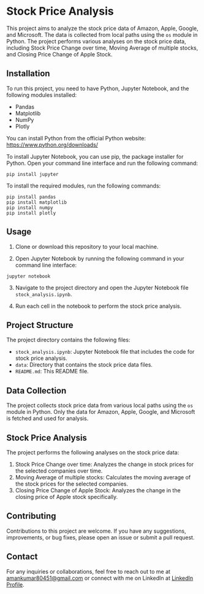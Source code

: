 # Stock Price Analysis

This project aims to analyze the stock price data of Amazon, Apple, Google, and Microsoft. The data is collected from local paths using the `os` module in Python. The project performs various analyses on the stock price data, including Stock Price Change over time, Moving Average of multiple stocks, and Closing Price Change of Apple Stock.

## Installation

To run this project, you need to have Python, Jupyter Notebook, and the following modules installed:

- Pandas
- Matplotlib
- NumPy
- Plotly

You can install Python from the official Python website: https://www.python.org/downloads/

To install Jupyter Notebook, you can use pip, the package installer for Python. Open your command line interface and run the following command:

```
pip install jupyter
```

To install the required modules, run the following commands:

```
pip install pandas
pip install matplotlib
pip install numpy
pip install plotly
```

## Usage

1. Clone or download this repository to your local machine.

2. Open Jupyter Notebook by running the following command in your command line interface:

```
jupyter notebook
```

3. Navigate to the project directory and open the Jupyter Notebook file `stock_analysis.ipynb`.

4. Run each cell in the notebook to perform the stock price analysis.

## Project Structure

The project directory contains the following files:

- `stock_analysis.ipynb`: Jupyter Notebook file that includes the code for stock price analysis.
- `data`: Directory that contains the stock price data files.
- `README.md`: This README file.

## Data Collection

The project collects stock price data from various local paths using the `os` module in Python. Only the data for Amazon, Apple, Google, and Microsoft is fetched and used for analysis.

## Stock Price Analysis

The project performs the following analyses on the stock price data:

1. Stock Price Change over time: Analyzes the change in stock prices for the selected companies over time.
2. Moving Average of multiple stocks: Calculates the moving average of the stock prices for the selected companies.
3. Closing Price Change of Apple Stock: Analyzes the change in the closing price of Apple stock specifically.

## Contributing

Contributions to this project are welcome. If you have any suggestions, improvements, or bug fixes, please open an issue or submit a pull request.

## Contact

For any inquiries or collaborations, feel free to reach out to me at amankumar80451@gmail.com or connect with me on LinkedIn at [LinkedIn Profile](https://www.linkedin.com/in/aman-kumar-3bab59201/).
